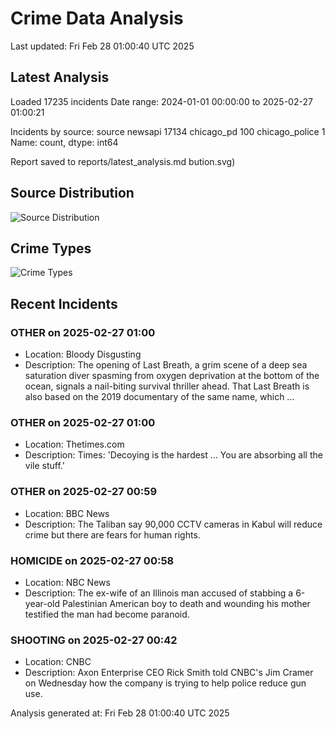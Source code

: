 # Crime Data Analysis
Last updated: Fri Feb 28 01:00:40 UTC 2025

## Latest Analysis

Loaded 17235 incidents
Date range: 2024-01-01 00:00:00 to 2025-02-27 01:00:21

Incidents by source:
source
newsapi           17134
chicago_pd          100
chicago_police        1
Name: count, dtype: int64

Report saved to reports/latest_analysis.md
bution.svg)

## Source Distribution
![Source Distribution](images/source_distribution.svg)

## Crime Types
![Crime Types](images/crime_types.svg)

## Recent Incidents

### OTHER on 2025-02-27 01:00
- Location: Bloody Disgusting
- Description: The opening of Last Breath, a grim scene of a deep sea saturation diver spasming from oxygen deprivation at the bottom of the ocean, signals a nail-biting survival thriller ahead. That Last Breath is also based on the 2019 documentary of the same name, which …


### OTHER on 2025-02-27 01:00
- Location: Thetimes.com
- Description: Times: 'Decoying is the hardest ... You are absorbing all the vile stuff.'


### OTHER on 2025-02-27 00:59
- Location: BBC News
- Description: The Taliban say 90,000 CCTV cameras in Kabul will reduce crime but there are fears for human rights.


### HOMICIDE on 2025-02-27 00:58
- Location: NBC News
- Description: The ex-wife of an Illinois man accused of stabbing a 6-year-old Palestinian American boy to death and wounding his mother testified the man had become paranoid.


### SHOOTING on 2025-02-27 00:42
- Location: CNBC
- Description: Axon Enterprise CEO Rick Smith told CNBC's Jim Cramer on Wednesday how the company is trying to help police reduce gun use.

Analysis generated at: Fri Feb 28 01:00:40 UTC 2025
